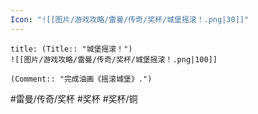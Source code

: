 ```yaml
---
Icon: "![[图片/游戏攻略/雷曼/传奇/奖杯/城堡摇滚！.png|30]]"
---
```

```ad-common-bronze-trophy
title: (Title:: "城堡摇滚！")
![[图片/游戏攻略/雷曼/传奇/奖杯/城堡摇滚！.png|100]]

(Comment:: "完成油画《摇滚城堡》.")
```

#雷曼/传奇/奖杯 #奖杯 #奖杯/铜
